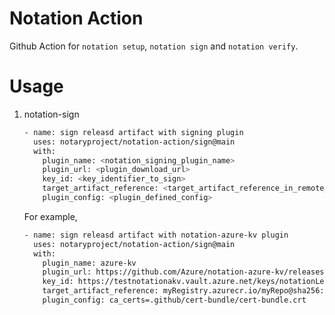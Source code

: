 # Notation Action
Github Action for `notation setup`, `notation sign` and `notation verify`.
# Usage
1. notation-sign
    ```sh
    - name: sign releasd artifact with signing plugin
      uses: notaryproject/notation-action/sign@main
      with:
        plugin_name: <notation_signing_plugin_name>
        plugin_url: <plugin_download_url>
        key_id: <key_identifier_to_sign>
        target_artifact_reference: <target_artifact_reference_in_remote_registry>
        plugin_config: <plugin_defined_config>
    ```
    For example,
    ```sh
    - name: sign releasd artifact with notation-azure-kv plugin
      uses: notaryproject/notation-action/sign@main
      with:
        plugin_name: azure-kv
        plugin_url: https://github.com/Azure/notation-azure-kv/releases/download/v1.0.0-rc.2/notation-azure-kv_1.0.0-rc.2_linux_amd64.tar.gz
        key_id: https://testnotationakv.vault.azure.net/keys/notationLeafCert/c585b8ad8fc542b28e41e555d9b3a1fd
        target_artifact_reference: myRegistry.azurecr.io/myRepo@sha256:aaabbb
        plugin_config: ca_certs=.github/cert-bundle/cert-bundle.crt
    ```